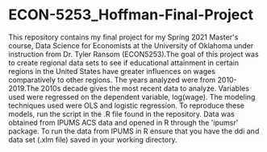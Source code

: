# ECON-5253_Hoffman-Final-Project
This repository contains my final project for my Spring 2021 Master's course, Data Science for Economists at the University of Oklahoma under instruction from Dr. Tyler Ransom (ECON5253).The goal of this project was to create regional data sets to see if educational attainment in certain regions in the United States have greater influences on wages comparatively to other regions. The years analyzed were from 2010-2019.The 2010s decade gives the most recent data to analyze. Variables used were regressed on the dependent variable, log(wage). The modeling techniques used were OLS and logistic regression. To reproduce these models, run the script in the .R file found in the repository. Data was obtained from IPUMS ACS data and opened in R through the 'ipumsr' package. To run the data from IPUMS in R ensure that you have the ddi and data set (.xlm file) saved in your working directory. 
